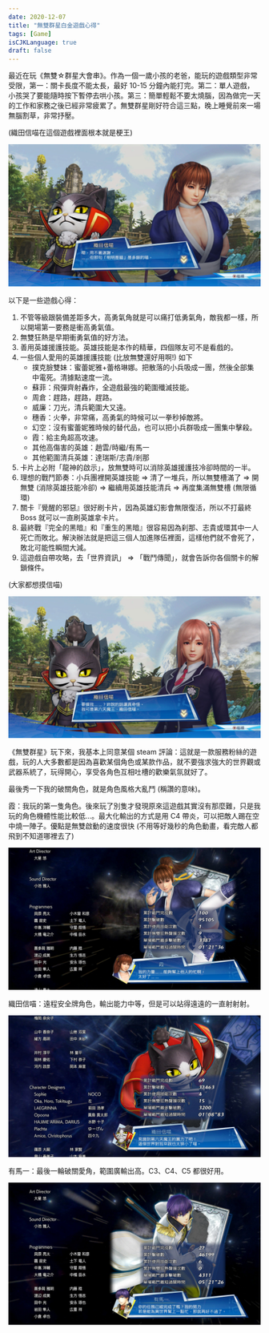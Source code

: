 ```yaml
---
date: 2020-12-07
title: "無雙群星白金遊戲心得"
tags: [Game]
isCJKLanguage: true
draft: false
---
```


最近在玩《無雙☆群星大會串》。作為一個一歲小孩的老爸，能玩的遊戲類型非常受限，第一：關卡長度不能太長，最好 10-15 分鐘內能打完。第二：單人遊戲，小孩哭了要能隨時按下暫停去哄小孩。第三：簡單輕鬆不要太燒腦，因為做完一天的工作和家務之後已經非常疲累了。無雙群星剛好符合這三點，晚上睡覺前來一場無腦割草，非常抒壓。

(織田信喵在這個遊戲裡面根本就是梗王)

![Oda-Kasumi](img/allstar-cat.jpg)

以下是一些遊戲心得：

1. 不管等級跟裝備差距多大，高勇氣角就是可以痛打低勇氣角，敵我都一樣，所以開場第一要務是衝高勇氣值。
2. 無雙狂熱是早期衝勇氣值的好方法。
3. 善用英雄援護技能。英雄技能是本作的精華，四個隊友可不是看戲的。
4. 一些個人愛用的英雄援護技能 (比放無雙還好用啊!) 如下
    - 撲克臉雙妹：蜜蕾妮雅+蕾格琳娜。把散落的小兵吸成一團，然後全部集中電死。清據點速度一流。
    - 蘇菲：飛彈齊射轟炸，全遊戲最強的範圍殲滅技能。
    - 周倉：趕路，趕路，趕路。
    - 威廉：刀光，清兵範圍大又遠。
    - 穗香：火拳，非常痛，高勇氣的時候可以一拳秒掉敵將。
    - 幻空：沒有蜜蕾妮雅時候的替代品，也可以把小兵群吸成一團集中擊殺。
    - 霞：給主角超高攻速。
    - 其他高傷害的英雄：趙雲/時繼/有馬一
    - 其他範圍清兵英雄：達瑞斯/志貴/剎那
5. 卡片上必附「龍神的啟示」，放無雙時可以消除英雄援護技冷卻時間的一半。
6. 理想的戰鬥節奏：小兵團裡開英雄技能 => 清了一堆兵，所以無雙槽滿了 => 開無雙 (消除英雄技能冷卻) => 繼續用英雄技能清兵 => 再度集滿無雙槽 (無限循環)
7. 關卡『覺醒的邪惡』很好刷卡片，因為英雄幻影會無限復活，所以不打最終 Boss 就可以一直刷英雄拿卡片。
8. 最終戰『完全的黑暗』和『重生的黑暗』很容易因為刹那、志貴或環其中一人死亡而敗北。解決辦法就是把這三個人加進隊伍裡面，這樣他們就不會死了，敗北可能性瞬間大減。
9. 這遊戲自帶攻略，去「世界資訊」 => 「戰鬥傳聞」，就會告訴你各個關卡的解鎖條件。

(大家都想摸信喵)

![Oda-Honoka](img/allstar-honoka.jpg)

<!--
拿白金最困難的成就應該是「True Devotee 完成所有的故事・英雄・戲劇性戰鬥」。鑑賞室的動畫列表可以檢查哪些序章跟英雄招募關卡還沒打。像我一開始趙雲開場，周倉跟呂布自動變成隊友，所以我從來沒有打過這兩個人的英雄招募關卡。主線劇情部份，志貴線有三個關卡會走向同一個志貴稱王的結局，剎那線有兩個關卡導向稱王結局，環線也有兩個關卡導向稱王結局，這個就很煩，很難追蹤哪些關卡沒打過。夜見線有兩個「追蹤夜見」。
-->

《無雙群星》玩下來，我基本上同意某個 steam 評論：這就是一款服務粉絲的遊戲，玩的人大多數都是因為喜歡某個角色或某款作品，就不要強求強大的世界觀或武器系統了，玩得開心，享受各角色互相吐槽的歡樂氣氛就好了。

最後秀一下我的破關角色，就是角色風格大亂鬥 (稱讚的意味)。

霞：我玩的第一隻角色。後來玩了別隻才發現原來這遊戲其實沒有那麼難，只是我玩的角色機體性能比較低...。最大化輸出的方式是用 C4 帶炎，可以把敵人踢在空中燒一陣子。優點是無雙啟動的速度很快 (不用等好幾秒的角色動畫，看完敵人都飛到不知道哪裡去了)

![End-Kasumi](img/allstar-kasumi.jpg)

織田信喵：遠程安全牌角色，輸出能力中等，但是可以站得遠遠的一直射射射。

![End-Oda](img/allstar-oda.jpg)

有馬一：最後一輪破關愛角，範圍廣輸出高。C3、C4、C5 都很好用。

![End-Hajime](img/allstar-hajime.jpg)





